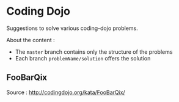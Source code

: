 # Coding Dojo

Suggestions to solve various coding-dojo problems.

About the content :

* The `master` branch contains only the structure of the problems
* Each branch `problemName/solution` offers the solution 

## FooBarQix

Source : http://codingdojo.org/kata/FooBarQix/

